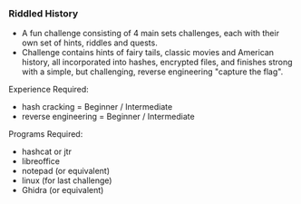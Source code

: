 ### Riddled History
- A fun challenge consisting of 4 main sets challenges, each with their own set of hints, riddles and quests. 
- Challenge contains hints of fairy tails, classic movies and American history, all incorporated into hashes, encrypted files, and finishes strong with a simple, but challenging, reverse engineering "capture the flag".

Experience Required:
- hash cracking = Beginner / Intermediate
- reverse engineering = Beginner / Intermediate

Programs Required:
- hashcat or jtr
- libreoffice
- notepad (or equivalent)
- linux (for last challenge)
- Ghidra (or equivalent)
